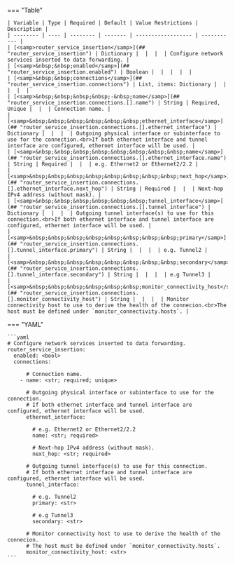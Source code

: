 <!--
  ~ Copyright (c) 2024 Arista Networks, Inc.
  ~ Use of this source code is governed by the Apache License 2.0
  ~ that can be found in the LICENSE file.
  -->
=== "Table"

    | Variable | Type | Required | Default | Value Restrictions | Description |
    | -------- | ---- | -------- | ------- | ------------------ | ----------- |
    | [<samp>router_service_insertion</samp>](## "router_service_insertion") | Dictionary |  |  |  | Configure network services inserted to data forwarding. |
    | [<samp>&nbsp;&nbsp;enabled</samp>](## "router_service_insertion.enabled") | Boolean |  |  |  |  |
    | [<samp>&nbsp;&nbsp;connections</samp>](## "router_service_insertion.connections") | List, items: Dictionary |  |  |  |  |
    | [<samp>&nbsp;&nbsp;&nbsp;&nbsp;-&nbsp;name</samp>](## "router_service_insertion.connections.[].name") | String | Required, Unique |  |  | Connection name. |
    | [<samp>&nbsp;&nbsp;&nbsp;&nbsp;&nbsp;&nbsp;ethernet_interface</samp>](## "router_service_insertion.connections.[].ethernet_interface") | Dictionary |  |  |  | Outgoing physical interface or subinterface to use for the connection.<br>If both ethernet interface and tunnel interface are configured, ethernet interface will be used. |
    | [<samp>&nbsp;&nbsp;&nbsp;&nbsp;&nbsp;&nbsp;&nbsp;&nbsp;name</samp>](## "router_service_insertion.connections.[].ethernet_interface.name") | String | Required |  |  | e.g. Ethernet2 or Ethernet2/2.2 |
    | [<samp>&nbsp;&nbsp;&nbsp;&nbsp;&nbsp;&nbsp;&nbsp;&nbsp;next_hop</samp>](## "router_service_insertion.connections.[].ethernet_interface.next_hop") | String | Required |  |  | Next-hop IPv4 address (without mask). |
    | [<samp>&nbsp;&nbsp;&nbsp;&nbsp;&nbsp;&nbsp;tunnel_interface</samp>](## "router_service_insertion.connections.[].tunnel_interface") | Dictionary |  |  |  | Outgoing tunnel interface(s) to use for this connection.<br>If both ethernet interface and tunnel interface are configured, ethernet interface will be used. |
    | [<samp>&nbsp;&nbsp;&nbsp;&nbsp;&nbsp;&nbsp;&nbsp;&nbsp;primary</samp>](## "router_service_insertion.connections.[].tunnel_interface.primary") | String |  |  |  | e.g. Tunnel2 |
    | [<samp>&nbsp;&nbsp;&nbsp;&nbsp;&nbsp;&nbsp;&nbsp;&nbsp;secondary</samp>](## "router_service_insertion.connections.[].tunnel_interface.secondary") | String |  |  |  | e.g Tunnel3 |
    | [<samp>&nbsp;&nbsp;&nbsp;&nbsp;&nbsp;&nbsp;monitor_connectivity_host</samp>](## "router_service_insertion.connections.[].monitor_connectivity_host") | String |  |  |  | Monitor connectivity host to use to derive the health of the connecion.<br>The host must be defined under `monitor_connectivity.hosts`. |

=== "YAML"

    ```yaml
    # Configure network services inserted to data forwarding.
    router_service_insertion:
      enabled: <bool>
      connections:

          # Connection name.
        - name: <str; required; unique>

          # Outgoing physical interface or subinterface to use for the connection.
          # If both ethernet interface and tunnel interface are configured, ethernet interface will be used.
          ethernet_interface:

            # e.g. Ethernet2 or Ethernet2/2.2
            name: <str; required>

            # Next-hop IPv4 address (without mask).
            next_hop: <str; required>

          # Outgoing tunnel interface(s) to use for this connection.
          # If both ethernet interface and tunnel interface are configured, ethernet interface will be used.
          tunnel_interface:

            # e.g. Tunnel2
            primary: <str>

            # e.g Tunnel3
            secondary: <str>

          # Monitor connectivity host to use to derive the health of the connecion.
          # The host must be defined under `monitor_connectivity.hosts`.
          monitor_connectivity_host: <str>
    ```
